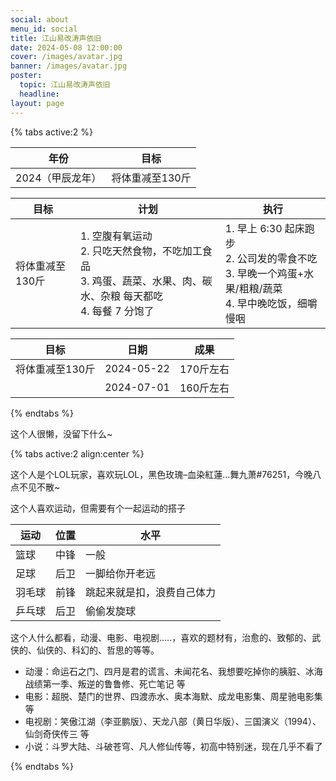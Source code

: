```yaml
---
social: about
menu_id: social
title: 江山易改涛声依旧
date: 2024-05-08 12:00:00
cover: /images/avatar.jpg
banner: /images/avatar.jpg
poster:
  topic: 江山易改涛声依旧
  headline:
layout: page
---
```


{% tabs active:2 %}

<!-- tab 目标 -->

| 年份             | 目标            |
| ---------------- | --------------- |
| 2024（甲辰龙年） | 将体重减至130斤 |

<!-- tab 计划 -->

| 目标            | 计划                                                         | 执行                                                         |
| --------------- | ------------------------------------------------------------ | ------------------------------------------------------------ |
| 将体重减至130斤 | 1. 空腹有氧运动<br />2. 只吃天然食物，不吃加工食品<br />3. 鸡蛋、蔬菜、水果、肉、碳水、杂粮 每天都吃<br />4. 每餐 7 分饱了 | 1. 早上 6:30 起床跑步<br />2. 公司发的零食不吃<br />3. 早晚一个鸡蛋+水果/粗粮/蔬菜<br />4. 早中晚吃饭，细嚼慢咽 |

<!-- tab 结果 -->

| 目标            | 日期       | 成果      |
| --------------- | ---------- | --------- |
| 将体重减至130斤 | 2024-05-22 | 170斤左右 |
|                 | 2024-07-01 | 160斤左右 |

{% endtabs %}

这个人很懒，没留下什么~

{% tabs active:2 align:center %}

<!-- tab 游戏 -->

这个人是个LOL玩家，喜欢玩LOL，黑色玫瑰–血染紅蓮…舞九萧#76251，今晚八点不见不散~

<!-- tab 运动 -->

这个人喜欢运动，但需要有个一起运动的搭子

| 运动   | 位置 | 水平                       |
| ------ | ---- | -------------------------- |
| 篮球   | 中锋 | 一般                       |
| 足球   | 后卫 | 一脚给你开老远             |
| 羽毛球 | 前锋 | 跳起来就是扣，浪费自己体力 |
| 乒乓球 | 后卫 | 偷偷发旋球                 |

<!-- tab 影视 -->

这个人什么都看，动漫、电影、电视剧…..，喜欢的题材有，治愈的、致郁的、武侠的、仙侠的、科幻的、哲思的等等。

- 动漫：命运石之门、四月是君的谎言、未闻花名、我想要吃掉你的胰脏、冰海战绩第一季、叛逆的鲁鲁修、死亡笔记 等
- 电影：超脱、楚门的世界、四渡赤水、奥本海默、成龙电影集、周星驰电影集 等
- 电视剧：笑傲江湖（李亚鹏版）、天龙八部（黄日华版）、三国演义（1994）、仙剑奇侠传三 等
- 小说：斗罗大陆、斗破苍穹、凡人修仙传等，初高中特别迷，现在几乎不看了

{% endtabs %}

